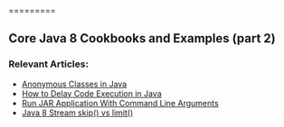 =========

## Core Java 8 Cookbooks and Examples (part 2)

### Relevant Articles: 
- [Anonymous Classes in Java](http://www.baeldung.com/)
- [How to Delay Code Execution in Java](https://www.baeldung.com/java-delay-code-execution)
- [Run JAR Application With Command Line Arguments](https://www.baeldung.com/java-run-jar-with-arguments)
- [Java 8 Stream skip() vs limit()](https://www.baeldung.com/java-stream-skip-vs-limit)
